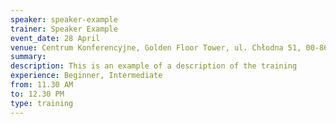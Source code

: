```yaml
---
speaker: speaker-example
trainer: Speaker Example
event_date: 28 April
venue: Centrum Konferencyjne, Golden Floor Tower, ul. Chłodna 51, 00-867 Warszawa
summary:
description: This is an example of a description of the training
experience: Beginner, Intermediate
from: 11.30 AM
to: 12.30 PM
type: training
---
```

